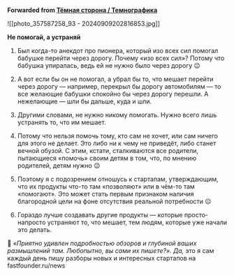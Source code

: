 **Forwarded from [Тёмная сторона / Темнографика](https://t.me/temno/6208)**

![[photo_357587258_93 - 20240909202816853.jpg]]

**Не помогай, а устраняй**

1. Был когда-то анекдот про пионера, который изо всех сил помогал бабушке перейти через дорогу. Почему «изо всех сил»? Потому что бабушка упиралась, ведь ей не нужно было через дорогу 😉 

2. А вот если бы он не помогал, а убрал бы то, что мешает перейти через дорогу — например, перекрыл бы дорогу автомобилям — то все желающие бабушки спокойно бы через дорогу перешли. А нежелающие — шли бы дальше, куда и шли.

3. Другими словами, не нужно никому помогать. Нужно всего лишь устранять то, что им мешает.

4. Потому что нельзя помочь тому, кто сам не хочет, или сам ничего для этого не делает. Это либо ни к чему не приведёт, либо станет вечной обузой. С этим, кстати, сталкиваются все родители, пытающиеся «помочь» своим детям в том, что, по мнению родителей, детям нужно 😉 

5. Поэтому я с подозрением отношусь к стартапам, утверждающим, что их продукты что-то там «позволяют» или в чём-то там «помогают». Это может стать первым признаком наличия благородной цели на фоне отсутствия реальной потребности ☹️ 

6. Гораздо лучше создавать другие продукты — которые просто-напросто устраняют то, что мешает, тем людям, которые уже начали это делать. 

🚀 «*Приятно удивлен подробностью обзоров и глубиной ваших размышлений там. Любопытно, вы сами их пишете?». Да,* это я сам каждый день пишу разборы новых и интересных стартапов на fastfounder.ru/news